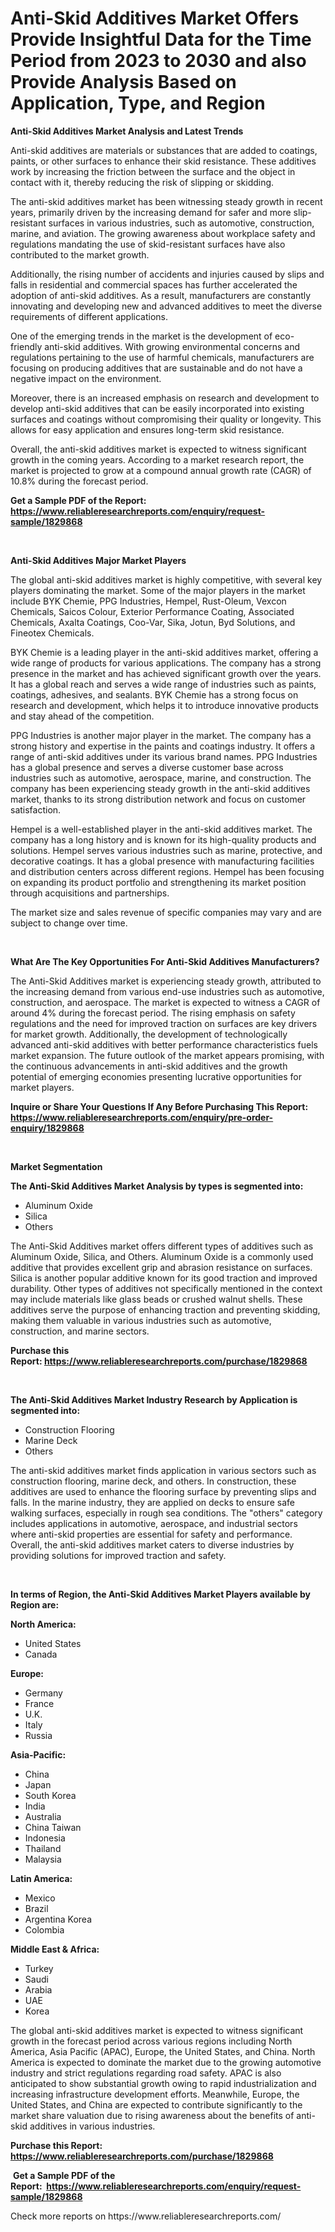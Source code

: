 <p><h1>Anti-Skid Additives Market Offers Provide Insightful Data for the Time Period from 2023 to 2030 and also Provide Analysis Based on Application, Type, and Region</h1></p><p><strong>Anti-Skid Additives Market Analysis and Latest Trends</strong></p>
<p><p>Anti-skid additives are materials or substances that are added to coatings, paints, or other surfaces to enhance their skid resistance. These additives work by increasing the friction between the surface and the object in contact with it, thereby reducing the risk of slipping or skidding.</p><p>The anti-skid additives market has been witnessing steady growth in recent years, primarily driven by the increasing demand for safer and more slip-resistant surfaces in various industries, such as automotive, construction, marine, and aviation. The growing awareness about workplace safety and regulations mandating the use of skid-resistant surfaces have also contributed to the market growth.</p><p>Additionally, the rising number of accidents and injuries caused by slips and falls in residential and commercial spaces has further accelerated the adoption of anti-skid additives. As a result, manufacturers are constantly innovating and developing new and advanced additives to meet the diverse requirements of different applications.</p><p>One of the emerging trends in the market is the development of eco-friendly anti-skid additives. With growing environmental concerns and regulations pertaining to the use of harmful chemicals, manufacturers are focusing on producing additives that are sustainable and do not have a negative impact on the environment.</p><p>Moreover, there is an increased emphasis on research and development to develop anti-skid additives that can be easily incorporated into existing surfaces and coatings without compromising their quality or longevity. This allows for easy application and ensures long-term skid resistance.</p><p>Overall, the anti-skid additives market is expected to witness significant growth in the coming years. According to a market research report, the market is projected to grow at a compound annual growth rate (CAGR) of 10.8% during the forecast period.</p></p>
<p><strong>Get a Sample PDF of the Report:&nbsp; <a href="https://www.reliableresearchreports.com/enquiry/request-sample/1829868">https://www.reliableresearchreports.com/enquiry/request-sample/1829868</a></strong></p>
<p>&nbsp;</p>
<p><strong>Anti-Skid Additives Major Market Players</strong></p>
<p><p>The global anti-skid additives market is highly competitive, with several key players dominating the market. Some of the major players in the market include BYK Chemie, PPG Industries, Hempel, Rust-Oleum, Vexcon Chemicals, Saicos Colour, Exterior Performance Coating, Associated Chemicals, Axalta Coatings, Coo-Var, Sika, Jotun, Byd Solutions, and Fineotex Chemicals.</p><p>BYK Chemie is a leading player in the anti-skid additives market, offering a wide range of products for various applications. The company has a strong presence in the market and has achieved significant growth over the years. It has a global reach and serves a wide range of industries such as paints, coatings, adhesives, and sealants. BYK Chemie has a strong focus on research and development, which helps it to introduce innovative products and stay ahead of the competition.</p><p>PPG Industries is another major player in the market. The company has a strong history and expertise in the paints and coatings industry. It offers a range of anti-skid additives under its various brand names. PPG Industries has a global presence and serves a diverse customer base across industries such as automotive, aerospace, marine, and construction. The company has been experiencing steady growth in the anti-skid additives market, thanks to its strong distribution network and focus on customer satisfaction.</p><p>Hempel is a well-established player in the anti-skid additives market. The company has a long history and is known for its high-quality products and solutions. Hempel serves various industries such as marine, protective, and decorative coatings. It has a global presence with manufacturing facilities and distribution centers across different regions. Hempel has been focusing on expanding its product portfolio and strengthening its market position through acquisitions and partnerships.</p><p>The market size and sales revenue of specific companies may vary and are subject to change over time.</p></p>
<p>&nbsp;</p>
<p><strong>What Are The Key Opportunities For Anti-Skid Additives Manufacturers?</strong></p>
<p><p>The Anti-Skid Additives market is experiencing steady growth, attributed to the increasing demand from various end-use industries such as automotive, construction, and aerospace. The market is expected to witness a CAGR of around 4% during the forecast period. The rising emphasis on safety regulations and the need for improved traction on surfaces are key drivers for market growth. Additionally, the development of technologically advanced anti-skid additives with better performance characteristics fuels market expansion. The future outlook of the market appears promising, with the continuous advancements in anti-skid additives and the growth potential of emerging economies presenting lucrative opportunities for market players.</p></p>
<p><strong>Inquire or Share Your Questions If Any Before Purchasing This Report: <a href="https://www.reliableresearchreports.com/enquiry/pre-order-enquiry/1829868">https://www.reliableresearchreports.com/enquiry/pre-order-enquiry/1829868</a></strong></p>
<p>&nbsp;</p>
<p><strong>Market Segmentation</strong></p>
<p><strong>The Anti-Skid Additives Market Analysis by types is segmented into:</strong></p>
<p><ul><li>Aluminum Oxide</li><li>Silica</li><li>Others</li></ul></p>
<p><p>The Anti-Skid Additives market offers different types of additives such as Aluminum Oxide, Silica, and Others. Aluminum Oxide is a commonly used additive that provides excellent grip and abrasion resistance on surfaces. Silica is another popular additive known for its good traction and improved durability. Other types of additives not specifically mentioned in the context may include materials like glass beads or crushed walnut shells. These additives serve the purpose of enhancing traction and preventing skidding, making them valuable in various industries such as automotive, construction, and marine sectors.</p></p>
<p><strong>Purchase this Report:&nbsp;<a href="https://www.reliableresearchreports.com/purchase/1829868">https://www.reliableresearchreports.com/purchase/1829868</a></strong></p>
<p>&nbsp;</p>
<p><strong>The Anti-Skid Additives Market Industry Research by Application is segmented into:</strong></p>
<p><ul><li>Construction Flooring</li><li>Marine Deck</li><li>Others</li></ul></p>
<p><p>The anti-skid additives market finds application in various sectors such as construction flooring, marine deck, and others. In construction, these additives are used to enhance the flooring surface by preventing slips and falls. In the marine industry, they are applied on decks to ensure safe walking surfaces, especially in rough sea conditions. The "others" category includes applications in automotive, aerospace, and industrial sectors where anti-skid properties are essential for safety and performance. Overall, the anti-skid additives market caters to diverse industries by providing solutions for improved traction and safety.</p></p>
<p>&nbsp;</p>
<p><strong>In terms of Region, the Anti-Skid Additives Market Players available by Region are:</strong></p>
<p>
    <p> <strong> North America: </strong>
        <ul>
            <li>United States</li>
            <li>Canada</li>
        </ul>
        </p> 
    <p> <strong> Europe: </strong>
        <ul>
            <li>Germany</li>
            <li>France</li>
            <li>U.K.</li>
            <li>Italy</li>
            <li>Russia</li>
        </ul>
        </p> 
    <p> <strong> Asia-Pacific: </strong>
        <ul>
            <li>China</li>
            <li>Japan</li>
            <li>South Korea</li>
            <li>India</li>
            <li>Australia</li>
            <li>China Taiwan</li>
            <li>Indonesia</li>
            <li>Thailand</li>
            <li>Malaysia</li>
        </ul>
        </p> 
    <p> <strong> Latin America: </strong>
        <ul>
            <li>Mexico</li>
            <li>Brazil</li>
            <li>Argentina Korea</li>
            <li>Colombia</li>
        </ul>
        </p> 
    <p> <strong> Middle East & Africa: </strong>
        <ul>
            <li>Turkey</li>
            <li>Saudi</li>
            <li>Arabia</li>
            <li>UAE</li>
            <li>Korea</li>
        </ul>
    </p>
    </p>
<p><p>The global anti-skid additives market is expected to witness significant growth in the forecast period across various regions including North America, Asia Pacific (APAC), Europe, the United States, and China. North America is expected to dominate the market due to the growing automotive industry and strict regulations regarding road safety. APAC is also anticipated to show substantial growth owing to rapid industrialization and increasing infrastructure development efforts. Meanwhile, Europe, the United States, and China are expected to contribute significantly to the market share valuation due to rising awareness about the benefits of anti-skid additives in various industries.</p></p>
<p><strong>Purchase this Report: <a href="https://www.reliableresearchreports.com/purchase/1829868">https://www.reliableresearchreports.com/purchase/1829868</a></strong></p>
<p>&nbsp;<strong>Get a Sample PDF of the Report:&nbsp;&nbsp;<a href="https://www.reliableresearchreports.com/enquiry/request-sample/1829868">https://www.reliableresearchreports.com/enquiry/request-sample/1829868</a></strong></p>
<p><strong></strong></p>
<p>Check more reports on https://www.reliableresearchreports.com/</p>